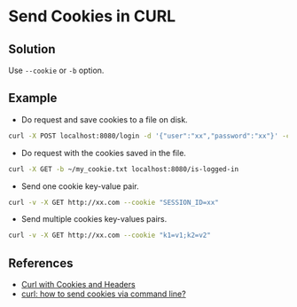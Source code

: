 # Send Cookies in CURL

## Solution
Use `--cookie` or `-b` option.

## Example

* Do request and save cookies to a file on disk.

```bash
curl -X POST localhost:8080/login -d '{"user":"xx","password":"xx"}' -c ~/my_cookie.txt
```

* Do request with the cookies saved in the file.

```bash
curl -X GET -b ~/my_cookie.txt localhost:8080/is-logged-in
```

* Send one cookie key-value pair.

```bash  
curl -v -X GET http://xx.com --cookie "SESSION_ID=xx"
```

* Send multiple cookies key-values pairs.

```bash
curl -v -X GET http://xx.com --cookie "k1=v1;k2=v2"
```

## References
* [Curl with Cookies and Headers](http://joelpm.com/curl/tools/2010/06/17/curl-with-cookies-and-headers.html)
* [curl: how to send cookies via command line?](https://stackoverflow.com/questions/15995919/curl-how-to-send-cookies-via-command-line)
